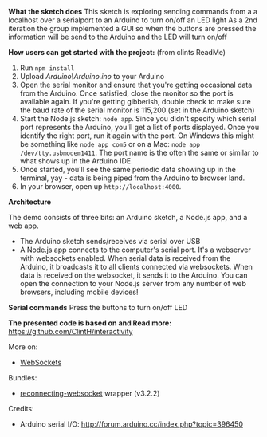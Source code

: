 **What the sketch does**
This sketch is exploring sending commands from a a localhost over a serialport to an Arduino to turn on/off an LED light
As a 2nd iteration the group implemented a GUI so when the buttons are pressed the information will be send to the Arduino and the LED will turn on/off


**How users can get started with the project:**
(from clints ReadMe)
1. Run `npm install`
2. Upload _Arduino\Arduino.ino_ to your Arduino
3. Open the serial monitor and ensure that you're getting occasional data from the Arduino. Once satisfied, close the monitor so the port is available again. If you're getting gibberish, double check to make sure the baud rate of the serial monitor is 115,200 (set in the Arduino sketch)
4. Start the Node.js sketch: `node app`. Since you didn't specify which serial port represents the Arduino, you'll get a list of ports displayed. Once you identify the right port, run it again with the port. On Windows this might be something like `node app com5` or on a Mac: `node app /dev/tty.usbmodem1411`. The port name is the often the same or similar to what shows up in the Arduino IDE.
5. Once started, you'll see the same periodic data showing up in the terminal, yay - data is being piped from the Arduino to browser land.
6. In your browser, open up `http://localhost:4000`. 


**Architecture**

The demo consists of three bits: an Arduino sketch, a Node.js app, and a web app.

- The Arduino sketch sends/receives via serial over USB
- A Node.js app connects to the computer's serial port. It's a webserver with websockets enabled. When serial data is received from the Arduino, it broadcasts it to all clients connected via websockets. When data is received on the websocket, it sends it to the Arduino. You can open the connection to your Node.js server from any number of web browsers, including mobile devices!


**Serial commands**
Press the buttons to turn on/off LED


**The presented code is based on and Read more:**
https://github.com/ClintH/interactivity

More on:

- [WebSockets](https://developer.mozilla.org/en-US/docs/Web/API/WebSockets_API/Writing_WebSocket_client_applications)

Bundles:

- [reconnecting-websocket](https://github.com/pladaria/reconnecting-websocket) wrapper (v3.2.2)

Credits:

- Arduino serial I/O: http://forum.arduino.cc/index.php?topic=396450



